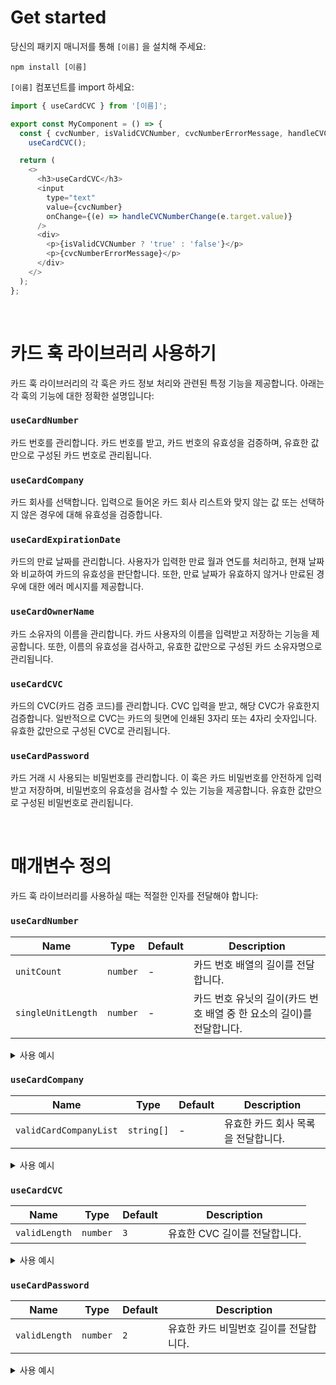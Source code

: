 # Get started

당신의 패키지 매니저를 통해 `[이름]` 을 설치해 주세요:

```shell
npm install [이름]
```

`[이름]` 컴포넌트를 import 하세요:

```javascript
import { useCardCVC } from '[이름]';

export const MyComponent = () => {
  const { cvcNumber, isValidCVCNumber, cvcNumberErrorMessage, handleCVCNumberChange } =
    useCardCVC();

  return (
    <>
      <h3>useCardCVC</h3>
      <input
        type="text"
        value={cvcNumber}
        onChange={(e) => handleCVCNumberChange(e.target.value)}
      />
      <div>
        <p>{isValidCVCNumber ? 'true' : 'false'}</p>
        <p>{cvcNumberErrorMessage}</p>
      </div>
    </>
  );
};
```

<br />

# 카드 훅 라이브러리 사용하기

카드 훅 라이브러리의 각 훅은 카드 정보 처리와 관련된 특정 기능을 제공합니다. 아래는 각 훅의 기능에 대한 정확한 설명입니다:

### `useCardNumber`

카드 번호를 관리합니다. 카드 번호를 받고, 카드 번호의 유효성을 검증하며, 유효한 값만으로 구성된 카드 번호로 관리됩니다.

### `useCardCompany`

카드 회사를 선택합니다. 입력으로 들어온 카드 회사 리스트와 맞지 않는 값 또는 선택하지 않은 경우에 대해 유효성을 검증합니다.

### `useCardExpirationDate`

카드의 만료 날짜를 관리합니다. 사용자가 입력한 만료 월과 연도를 처리하고, 현재 날짜와 비교하여 카드의 유효성을 판단합니다. 또한, 만료 날짜가 유효하지 않거나 만료된 경우에 대한 에러 메시지를 제공합니다.

### `useCardOwnerName`

카드 소유자의 이름을 관리합니다. 카드 사용자의 이름을 입력받고 저장하는 기능을 제공합니다. 또한, 이름의 유효성을 검사하고, 유효한 값만으로 구성된 카드 소유자명으로 관리됩니다.

### `useCardCVC`

카드의 CVC(카드 검증 코드)를 관리합니다. CVC 입력을 받고, 해당 CVC가 유효한지 검증합니다. 일반적으로 CVC는 카드의 뒷면에 인쇄된 3자리 또는 4자리 숫자입니다. 유효한 값만으로 구성된 CVC로 관리됩니다.

### `useCardPassword`

카드 거래 시 사용되는 비밀번호를 관리합니다. 이 훅은 카드 비밀번호를 안전하게 입력받고 저장하며, 비밀번호의 유효성을 검사할 수 있는 기능을 제공합니다. 유효한 값만으로 구성된 비밀번호로 관리됩니다.

<br />

# 매개변수 정의

카드 훅 라이브러리를 사용하실 때는 적절한 인자를 전달해야 합니다:

### `useCardNumber`

| Name               | Type     | Default | Description                                                           |
| ------------------ | -------- | ------- | --------------------------------------------------------------------- |
| `unitCount`        | `number` | -       | 카드 번호 배열의 길이를 전달합니다.                                   |
| `singleUnitLength` | `number` | -       | 카드 번호 유닛의 길이(카드 번호 배열 중 한 요소의 길이)를 전달합니다. |

<details>
<summary>사용 예시</summary>

```js
export const MyComponent = () => {
  const { cardNumber, isValidCardNumbers, cardNumberErrorMessages, handleCardNumberChange } =
    useCardNumber(4, 4);

  return (
    <>
      <h3>useCardNumber</h3>
      <input
        type="text"
        value={cardNumbers.cardNumber[0]}
        onChange={(e) => cardNumbers.handleCardNumberChange(e.target.value, 0)}
      ></input>
      <input
        type="text"
        value={cardNumbers.cardNumber[1]}
        onChange={(e) => cardNumbers.handleCardNumberChange(e.target.value, 1)}
      ></input>
      <input
        type="text"
        value={cardNumbers.cardNumber[2]}
        onChange={(e) => cardNumbers.handleCardNumberChange(e.target.value, 2)}
      ></input>
      <input
        type="text"
        value={cardNumbers.cardNumber[3]}
        onChange={(e) => cardNumbers.handleCardNumberChange(e.target.value, 3)}
      ></input>
      <div>
        <p>{`${cardNumbers.isValidCardNumbers}`}</p>
        // 에러 메세지를 하나씩 띄우도록 해야합니다.
        <p>{cardNumbers.cardNumberErrorMessages}</p>
      </div>
    </>
  );
};
```

</details>

### `useCardCompany`

| Name                   | Type       | Default | Description                         |
| ---------------------- | ---------- | ------- | ----------------------------------- |
| `validCardCompanyList` | `string[]` | -       | 유효한 카드 회사 목록을 전달합니다. |

<details>
<summary>사용 예시</summary>

```js
export const MyComponent = () => {
  const { cardCompany, isValidCardCompany, cardCompanyErrorMessage, handleCardCompanyChange } =
    useCardCompany(['신한카드', '롯데카드', 'BC카드']);

  return (
    <>
      <h3>useCardCompany</h3>
      <select onChange={(e) => handleCardCompanyChange(e.target.value)}>
        <option selected={cardCompany === ''} value="">
          선택해 주세요
        </option>
        <option selected={cardCompany === '신한카드'}>신한카드</option>
        <option selected={cardCompany === '롯데카드'}>롯데카드</option>
        <option selected={cardCompany === 'BC카드'}>BC카드</option>
      </select>
      <div>
        <p>{isValidCardCompany ? 'true' : 'false'}</p>
        <p>{cardCompanyErrorMessage}</p>
      </div>
    </>
  );
};
```

</details>

### `useCardCVC`

| Name          | Type     | Default | Description                   |
| ------------- | -------- | ------- | ----------------------------- |
| `validLength` | `number` | `3`     | 유효한 CVC 길이를 전달합니다. |

<details>
<summary>사용 예시</summary>

```js
import { useCardCVC } from '[이름]';

export const MyComponent = () => {
  const { cvcNumber, isValidCVCNumber, cvcNumberErrorMessage, handleCVCNumberChange } =
    useCardCVC(4);

  // 이제 카드 CVC 번호는 4자리 숫자여야만 유효합니다.

  return (
    <>
      <h3>useCardCVC</h3>
      <input
        type="text"
        value={cvcNumber}
        onChange={(e) => handleCVCNumberChange(e.target.value)}
      />;<div>
        <p>{isValidCVCNumber ? 'true' : 'false'}</p>
        <p>{cvcNumberErrorMessage}</p>
      </div>
    </>
  );
};
```

</details>

### `useCardPassword`

| Name          | Type     | Default | Description                             |
| ------------- | -------- | ------- | --------------------------------------- |
| `validLength` | `number` | `2`     | 유효한 카드 비밀번호 길이를 전달합니다. |

<details>
<summary>사용 예시</summary>

```js
import { useCardPassword } from '[이름]';

export const MyComponent = () => {
  const { password, isValidPassword, passwordErrorMessage, handlePasswordChange } =
    useCardPassword(4);

  // 이제 카드 비밀번호는 4자리 숫자여야만 유효합니다.

  return (
    <>
      <h3>useCardPassword</h3>
      <input type="text" value={password} onChange={(e) => handlePasswordChange(e.target.value)} />
      <div>
        <p>{isValidPassword ? 'true' : 'false'}</p>
        <p>{passwordErrorMessage}</p>
      </div>
      ;
    </>
  );
};
```

</details>
